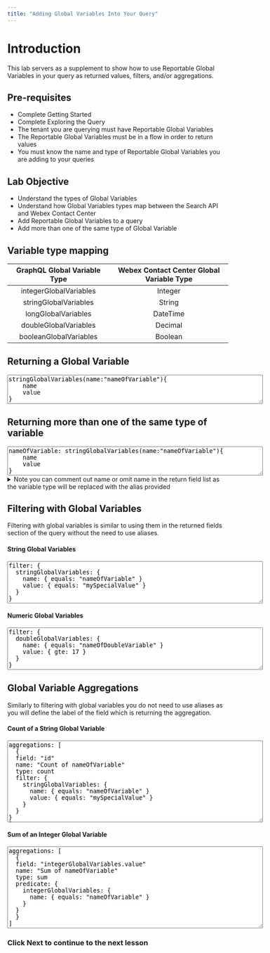 ```yaml
---
title: "Adding Global Variables Into Your Query"
---
```




# Introduction
This lab servers as a supplement to show how to use Reportable Global Variables in your query as returned values, filters, and/or aggregations.


## Pre-requisites
- Complete Getting Started
- Complete Exploring the Query
- The tenant you are querying must have Reportable Global Variables 
- The Reportable Global Variables must be in a flow in order to return values
- You must know the name and type of Reportable Global Variables you are adding to your queries

## Lab Objective
- Understand the types of Global Variables
- Understand how Global Variables types map between the Search API and Webex Contact Center 
- Add Reportable Global Variables to a query
- Add more than one of the same type of Global Variable

## Variable type mapping

| GraphQL Global Variable Type | Webex Contact Center Global Variable Type | 
|:-:|:-:|
| integerGlobalVariables | Integer |
| stringGlobalVariables | String |
| longGlobalVariables | DateTime |
| doubleGlobalVariables | Decimal |
| booleanGlobalVariables | Boolean |

## Returning a Global Variable
   <textarea spellcheck="false" cols="70" rows="4">stringGlobalVariables(name:"nameOfVariable"){
    name
    value
}</textarea>

## Returning more than one of the same type of variable
  
<textarea spellcheck="false" cols="70" rows="4">nameOfVariable: stringGlobalVariables(name:"nameOfVariable"){
    name
    value
}</textarea>
  <details><summary>Note you can comment out name or omit name in the return field list as the variable type will be replaced with the alias provided</summary><textarea spellcheck="false" cols="70" rows="4">nameOfVariable: stringGlobalVariables(name:"nameOfVariable"){
    # name
    value
}</textarea></details>

## Filtering with Global Variables
Filtering with global variables is similar to using them in the returned fields section of the query without the need to use aliases.

#### String Global Variables
<textarea spellcheck="false" cols="70" rows="6">
filter: {
  stringGlobalVariables: {
    name: { equals: "nameOfVariable" }
    value: { equals: "mySpecialValue" }
  }
}</textarea>

#### Numeric Global Variables 
<textarea spellcheck="false" cols="70" rows="6">
filter: {
  doubleGlobalVariables: {
    name: { equals: "nameOfDoubleVariable" }
    value: { gte: 17 }
  }
}</textarea>


## Global Variable Aggregations
Similarly to filtering with global variables you do not need to use aliases as you will define the label of the field which is returning the aggregation.  

#### Count of a String Global Variable
<textarea spellcheck="false" cols="70" rows="12">
aggregations: [
  {
  field: "id"
  name: "Count of nameOfVariable" 
  type: count
  filter: {
    stringGlobalVariables: {
      name: { equals: "nameOfVariable" }
      value: { equals: "mySpecialValue" }
    }
  }
} 
]</textarea>


#### Sum of an Integer Global Variable
<textarea spellcheck="false" cols="70" rows="12">
aggregations: [
  {
  field: "integerGlobalVariables.value"
  name: "Sum of nameOfVariable"
  type: sum
  predicate: {
    integerGlobalVariables: {
      name: { equals: "nameOfVariable" }
    }
  }
  }
]</textarea>

### Click Next to continue to the next lesson
<!-- <textarea spellcheck="false" cols="70" rows="4"></textarea> -->